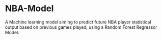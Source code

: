 # NBA-Model
A Machine learning model aiming to predict future NBA player statistical output based on previous games played, using a Random Forest Regressor Model.
